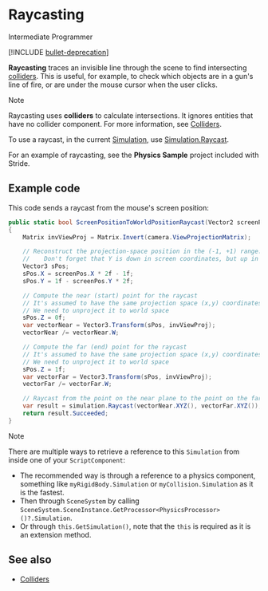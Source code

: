 # Raycasting

<span class="badge text-bg-primary">Intermediate</span>
<span class="badge text-bg-success">Programmer</span>

[!INCLUDE [bullet-deprecation](../../includes/bullet-physics-deprecation.md)]

**Raycasting** traces an invisible line through the scene to find intersecting [colliders](colliders.md). This is useful, for example, to check which objects are in a gun's line of fire, or are under the mouse cursor when the user clicks.

>[!Note]
>Raycasting uses **colliders** to calculate intersections. It ignores entities that have no collider component. For more information, see [Colliders](colliders.md).

To use a raycast, in the current [Simulation](xref:Stride.Physics.Simulation), use [Simulation.Raycast](xref:Stride.Physics.Simulation.Raycast(Stride.Core.Mathematics.Vector3,Stride.Core.Mathematics.Vector3,Stride.Physics.CollisionFilterGroups,Stride.Physics.CollisionFilterGroupFlags,System.Boolean,Stride.Physics.EFlags)).

For an example of raycasting, see the **Physics Sample** project included with Stride.

## Example code

This code sends a raycast from the mouse's screen position:

```cs
public static bool ScreenPositionToWorldPositionRaycast(Vector2 screenPos, CameraComponent camera, Simulation simulation)
{
    Matrix invViewProj = Matrix.Invert(camera.ViewProjectionMatrix);

    // Reconstruct the projection-space position in the (-1, +1) range.
    //    Don't forget that Y is down in screen coordinates, but up in projection space
    Vector3 sPos;
    sPos.X = screenPos.X * 2f - 1f;
    sPos.Y = 1f - screenPos.Y * 2f;

    // Compute the near (start) point for the raycast
    // It's assumed to have the same projection space (x,y) coordinates and z = 0 (lying on the near plane)
    // We need to unproject it to world space
    sPos.Z = 0f;
    var vectorNear = Vector3.Transform(sPos, invViewProj);
    vectorNear /= vectorNear.W;

    // Compute the far (end) point for the raycast
    // It's assumed to have the same projection space (x,y) coordinates and z = 1 (lying on the far plane)
    // We need to unproject it to world space
    sPos.Z = 1f;
    var vectorFar = Vector3.Transform(sPos, invViewProj);
    vectorFar /= vectorFar.W;

    // Raycast from the point on the near plane to the point on the far plane and get the collision result
    var result = simulation.Raycast(vectorNear.XYZ(), vectorFar.XYZ());
    return result.Succeeded;
}
```

>[!Note]
>There are multiple ways to retrieve a reference to this `Simulation` from inside one of your `ScriptComponent`:
>- The recommended way is through a reference to a physics component, something like `myRigidBody.Simulation` or `myCollision.Simulation` as it is the fastest.
>- Then through `SceneSystem` by calling `SceneSystem.SceneInstance.GetProcessor<PhysicsProcessor>()?.Simulation`.
>- Or through `this.GetSimulation()`, note that the `this` is required as it is an extension method.

## See also
* [Colliders](colliders.md)
